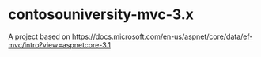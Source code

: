 # contosouniversity-mvc-3.x
A project based on https://docs.microsoft.com/en-us/aspnet/core/data/ef-mvc/intro?view=aspnetcore-3.1
